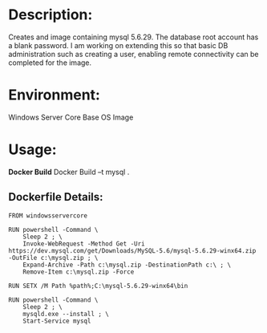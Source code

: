 # Description:

Creates and image containing mysql 5.6.29. The database root account has a blank password. I am working on extending this so that basic DB administration such as creating a user, enabling remote connectivity can be completed for the image.

# Environment:

Windows Server Core Base OS Image

# Usage:

**Docker Build**
Docker Build –t mysql .

## Dockerfile Details:
```
FROM windowsservercore

RUN powershell -Command \
	Sleep 2 ; \
	Invoke-WebRequest -Method Get -Uri https://dev.mysql.com/get/Downloads/MySQL-5.6/mysql-5.6.29-winx64.zip -OutFile c:\mysql.zip ; \
	Expand-Archive -Path c:\mysql.zip -DestinationPath c:\ ; \
	Remove-Item c:\mysql.zip -Force

RUN SETX /M Path %path%;C:\mysql-5.6.29-winx64\bin

RUN powershell -Command \
	Sleep 2 ; \
	mysqld.exe --install ; \
	Start-Service mysql
```

